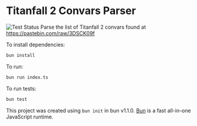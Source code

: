 # Titanfall 2 Convars Parser
![Test Status](https://github.com/taskinoz/titanfall2-convars-parser/actions/workflows/test.yml/badge.svg)
Parse the list of Titanfall 2 convars found at https://pastebin.com/raw/3DSCK09f

To install dependencies:

```bash
bun install
```

To run:

```bash
bun run index.ts
```

To run tests:

```bash
bun test
```

This project was created using `bun init` in bun v1.1.0. [Bun](https://bun.sh) is a fast all-in-one JavaScript runtime.

